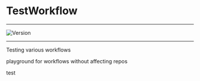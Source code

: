 # TestWorkflow

---


![Version](https://img.shields.io/badge/Version-2.0.57-brightgreen)


---

Testing various workflows

playground for workflows without affecting repos



test

